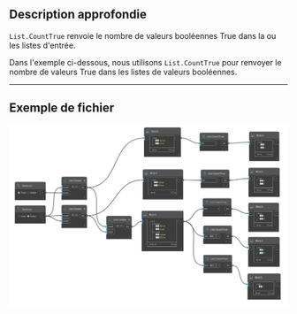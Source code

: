 ## Description approfondie
`List.CountTrue` renvoie le nombre de valeurs booléennes True dans la ou les listes d'entrée.

Dans l'exemple ci-dessous, nous utilisons `List.CountTrue` pour renvoyer le nombre de valeurs True dans les listes de valeurs booléennes.

___
## Exemple de fichier

![List.CountTrue](./DSCore.List.CountTrue_img.jpg)
